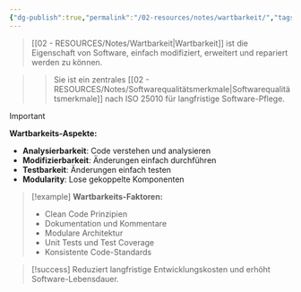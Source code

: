 ```yaml
---
{"dg-publish":true,"permalink":"/02-resources/notes/wartbarkeit/","tags":["qualitaet/maintainability","softwareentwicklung/langzeit","AP2025/hinzugefuegt"],"noteIcon":"","updated":"2025-10-29T12:59:11.245+01:00"}
---
```



>[[02 - RESOURCES/Notes/Wartbarkeit\|Wartbarkeit]] ist die Eigenschaft von Software, einfach modifiziert, erweitert und repariert werden zu können.

>>Sie ist ein zentrales [[02 - RESOURCES/Notes/Softwarequalitätsmerkmale\|Softwarequalitätsmerkmale]] nach ISO 25010 für langfristige Software-Pflege.

>[!important] 
>**Wartbarkeits-Aspekte:**
>- **Analysierbarkeit**: Code verstehen und analysieren
>- **Modifizierbarkeit**: Änderungen einfach durchführen
>- **Testbarkeit**: Änderungen einfach testen
>- **Modularity**: Lose gekoppelte Komponenten

>[!example] 
>**Wartbarkeits-Faktoren:**
>- Clean Code Prinzipien
>- Dokumentation und Kommentare
>- Modulare Architektur
>- Unit Tests und Test Coverage
>- Konsistente Code-Standards

>[!success] 
>Reduziert langfristige Entwicklungskosten und erhöht Software-Lebensdauer.